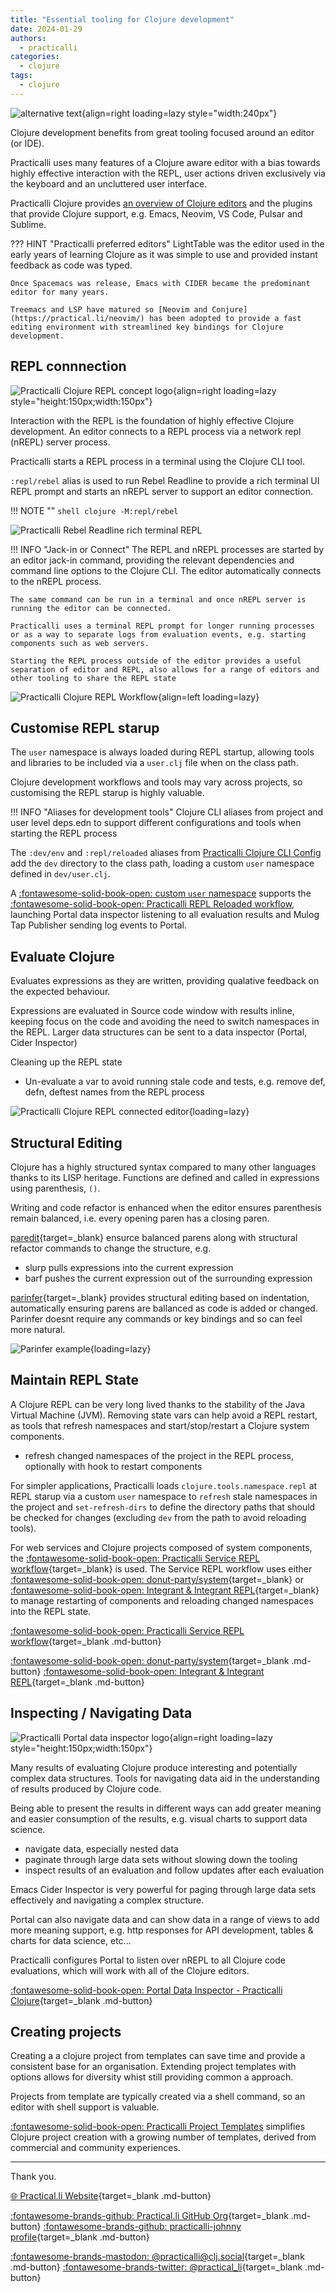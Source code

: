 ```yaml
---
title: "Essential tooling for Clojure development"
date: 2024-01-29
authors:
  - practicalli
categories:
  - clojure
tags:
  - clojure
---
```


![alternative text](https://github.com/practicalli/graphic-design/blob/live/topic-images/clojure-logo-name.png?raw=true){align=right loading=lazy style="width:240px"}

Clojure development benefits from great tooling focused around an editor (or IDE).

Practicalli uses many features of a Clojure aware editor with a bias towards highly effective interaction with the REPL, user actions driven exclusively via the keyboard and an uncluttered user interface.

Practicalli Clojure provides [an overview of Clojure editors](https://practicalli/clojure/clojure-editors/) and the plugins that provide Clojure support, e.g. Emacs, Neovim, VS Code, Pulsar and Sublime.  

??? HINT "Practicalli preferred editors"
    LightTable was the editor used in the early years of learning Clojure as it was simple to use and provided instant feedback as code was typed.

    Once Spacemacs was release, Emacs with CIDER became the predominant editor for many years.

    Treemacs and LSP have matured so [Neovim and Conjure](https://practical.li/neovim/) has been adopted to provide a fast editing environment with streamlined key bindings for Clojure development.


<!-- more -->

## REPL connnection

![Practicalli Clojure REPL concept logo](https://github.com/practicalli/graphic-design/blob/live/clojure/repl-process.png?raw=true){align=right loading=lazy style="height:150px;width:150px"}

Interaction with the REPL is the foundation of highly effective Clojure development. An editor connects to a REPL process via a network repl (nREPL) server process.

Practicalli starts a REPL process in a terminal using the Clojure CLI tool.  

`:repl/rebel` alias is used to run Rebel Readline to provide a rich terminal UI REPL prompt and starts an nREPL server to support an editor connection.

!!! NOTE ""
    ```shell
    clojure -M:repl/rebel
    ```

![Practicalli Rebel Readline rich terminal REPL](https://github.com/practicalli/graphic-design/blob/live/clojure/rebel/clojure-repl-rebel-function-autocomplete-map-dark.png?raw=true)

!!! INFO "Jack-in or Connect"
    The REPL and nREPL processes are started by an editor jack-in command, providing the relevant dependencies and command line options to the Clojure CLI.  The editor automatically connects to the nREPL process.

    The same command can be run in a terminal and once nREPL server is running the editor can be connected.

    Practicalli uses a terminal REPL prompt for longer running processes or as a way to separate logs from evaluation events, e.g. starting components such as web servers.

    Starting the REPL process outside of the editor provides a useful separation of editor and REPL, also allows for a range of editors and other tooling to share the REPL state 

![Practicalli Clojure REPL Workflow](https://raw.githubusercontent.com/practicalli/graphic-design/live/clojure/clojure-repl-workflow-concept.png){align=left loading=lazy}


## Customise REPL starup

The `user` namespace is always loaded during REPL startup, allowing tools and libraries to be included via a `user.clj` file when on the class path.

Clojure development workflows and tools may vary across projects, so customising the REPL starup is highly valuable.

!!! INFO "Aliases for development tools"
    Clojure CLI aliases from project and user level deps.edn to support different configurations and tools when starting the REPL process


The `:dev/env` and `:repl/reloaded` aliases from [Practicalli Clojure CLI Config](https://practical.li/clojure/clojure-cli/practicalli-config/) add the `dev` directory to the class path, loading a custom `user` namespace defined in `dev/user.clj`.  

A [:fontawesome-solid-book-open: custom `user` namespace](https://practical.li/clojure/clojure-cli/repl-startup/) supports the [:fontawesome-solid-book-open: Practicalli REPL Reloaded workflow](https://practical.li/clojure/clojure-cli/repl-reloaded/), launching Portal data inspector listening to all evaluation results and Mulog Tap Publisher sending log events to Portal.


## Evaluate Clojure

Evaluates expressions as they are written, providing qualative feedback on the expected behaviour.

Expressions are evaluated in Source code window with results inline, keeping focus on the code and avoiding the need to switch namespaces in the REPL.  Larger data structures can be sent to a data inspector (Portal, Cider Inspector)

Cleaning up the REPL state 

- Un-evaluate a var to avoid running stale code and tests, e.g. remove def, defn, deftest names from the REPL process

![Practicalli Clojure REPL connected editor](https://github.com/practicalli/graphic-design/blob/live/clojure/clojure-repl-driven-development-clojure-aware-editor.png?raw=true){loading=lazy}


## Structural Editing

Clojure has a highly structured syntax compared to many other languages thanks to its LISP heritage.  Functions are defined and called in expressions using parenthesis, `()`.

Writing and code refactor is enhanced when the editor ensures parenthesis remain balanced, i.e. every opening paren has a closing paren.

[paredit](http://paredit.org/){target=_blank} ensurce balanced parens along with structural refactor commands to change the structure, e.g.

- slurp pulls expressions into the current expression
- barf pushes the current expression out of the surrounding expression

[parinfer](https://shaunlebron.github.io/parinfer/){target=_blank} provides structural editing based on indentation, automatically ensuring parens are ballanced as code is added or changed.  Parinfer doesnt require any commands or key bindings and so can feel more natural.

![Parinfer example](https://storage.googleapis.com/zenn-user-upload/5a7508d12f68-20221206.gif){loading=lazy}


## Maintain REPL State

A Clojure REPL can be very long lived thanks to the stability of the Java Virtual Machine (JVM).  Removing state vars can help avoid a REPL restart, as tools that refresh namespaces and start/stop/restart a Clojure system components.

- refresh changed namespaces of the project in the REPL process, optionally with hook to restart components

For simpler applications, Practicalli loads `clojure.tools.namespace.repl` at REPL starup via a custom `user` namespace to `refresh` stale namespaces in the project and `set-refresh-dirs` to define the directory paths that should be checked for changes (excluding `dev` from the path to avoid reloading tools).

For web services and Clojure projects composed of system components, the [:fontawesome-solid-book-open: Practicalli Service REPL workflow](https://practical.li/clojure-web-services/service-repl-workflow/){target=_blank} is used. The Service REPL workflow uses either [:fontawesome-solid-book-open: donut-party/system](https://practical.li/clojure-web-services/service-repl-workflow/donut-system/){target=_blank} or [:fontawesome-solid-book-open: Integrant & Integrant REPL](https://practical.li/clojure-web-services/service-repl-workflow/integrant/){target=_blank} to manage restarting of components and reloading changed namespaces into the REPL state.

[:fontawesome-solid-book-open: Practicalli Service REPL workflow](https://practical.li/clojure-web-services/service-repl-workflow/){target=_blank .md-button}

[:fontawesome-solid-book-open: donut-party/system](https://practical.li/clojure-web-services/service-repl-workflow/donut-system/){target=_blank .md-button}
[:fontawesome-solid-book-open: Integrant & Integrant REPL](https://practical.li/clojure-web-services/service-repl-workflow/integrant/){target=_blank .md-button}


## Inspecting / Navigating Data

![Practicalli Portal data inspector logo](https://github.com/practicalli/graphic-design/blob/live/logos/practicalli-portal-logo.png?raw=true){align=right loading=lazy style="height:150px;width:150px"}

Many results of evaluating Clojure produce interesting and potentially complex data structures.  Tools for navigating data aid in the understanding of results produced by Clojure code.

Being able to present the results in different ways can add greater meaning and easier consumption of the results, e.g. visual charts to support data science.

- navigate data, especially nested data
- paginate through large data sets without slowing down the tooling 
- inspect results of an evaluation and follow updates after each evaluation

Emacs Cider Inspector is very powerful for paging through large data sets effectively and navigating a complex structure.

Portal can also navigate data and can show data in a range of views to add more meaning support, e.g. http responses for API development, tables & charts for data science, etc...

Practicalli configures Portal to listen over nREPL to all Clojure code evaluations, which will work with all of the Clojure editors.

[:fontawesome-solid-book-open: Portal Data Inspector - Practicalli Clojure](https://practical.li/clojure/data-inspector/portal/){target=_blank .md-button} 


## Creating projects

Creating a  a clojure project from templates can save time and provide a consistent base for an organisation.  Extending project templates with options allows for diversity whist still providing common a approach.

Projects from template are typically created via a shell command, so an editor with shell support is valuable.

[:fontawesome-solid-book-open: Practicalli Project Templates](https://practical.li/clojure/clojure-cli/projects/templates/practicalli/) simplifies Clojure project creation with a growing number of templates, derived from commercial and community experiences.


---
Thank you.

[:globe_with_meridians: Practical.li Website](https://practical.li){target=_blank .md-button} 

[:fontawesome-brands-github: Practical.li GitHub Org](https://github.com/practicalli){target=_blank .md-button} 
[:fontawesome-brands-github: practicalli-johnny profile](https://github.com/practicalli-johnny){target=_blank .md-button}

[:fontawesome-brands-mastodon: @practicalli@clj.social](https://clj.social/@practicalli){target=_blank .md-button}
[:fontawesome-brands-twitter: @practical_li](https://twitter.com/practcial_li){target=_blank .md-button}


<!-- 


#### Debugging tools
* instrument function(s) with break points
* step through functions
* display / inspect local values
* step over calls  

#### Code manipulation features
* Vim style editing (a bias of mine, but definitely worth having)
* Structural Editing (smartparents, paredit - manually driven approach)
* Refactor code (rename, add requires, extract to function / let, 
* Multi-replacement (e.g. Emacs iedit)
  * select all matches in scope, jump between matches, toggle matches and simultaneously edit them
* Narrowing (e.g Emacs narrowing) - view over part of a file, limiting scope of changes
* Multiple cursors

#### Unit Testing
* Support REPL based test runner (e.g. cider-test)
* Support externally running test runner (e.g. kaocha)
* Enable watch for changes to trigger re-run of tests
* Run all tests / namespace tests / single test / only failing test
* support test selectors to run group of tests
* easy to understand test reports 

#### Code archaeology features
* Incoming / outgoing call stack
* Navigate to definition (project, dependency and Java sources where relevant)
* Indicate uses (e.g. number of functions calling a function)
* Indicate unit tests (optional)
* Navigate to errors 

#### Live collaboration
* sharing live code view (Vs code live, floor it's, etc.)
  - VS Code Live is excellent and significant code changes could be done in a separate editor if vscode/calva unfamiliar 

#### General features

* Git client (ideally as rich as Emacs Magit or VS Code edamagit)
* Option to use 100% Keyboard driven interaction (mouse-less operation of tooling) 
* vim-style multi-modal editing
* Clojure LSP support (ideally with customisable client lsp UI elements)


- evaluate a namespace to load all expressions the current namespace and required namespaces, except expressions in `comment` form or `#_`
- evaluate a top-level expression or nested expression (e.g. eval last s-expression)
- option to eval expression within `(comment ...)` and after `#_`

Evaluation to investigate the behaviour of the code

- pretty print the evaluation result or sent to an inspector, i.e. to navigate more interesting data structures
- print evaluation as a comment, preferably with a pretty print option, to demonstrate aspects of a function or support software archaeology
- replace expression with result of evaluation to better understand that part of the code
- macro-expand expression to see what code the macro produces


-->
